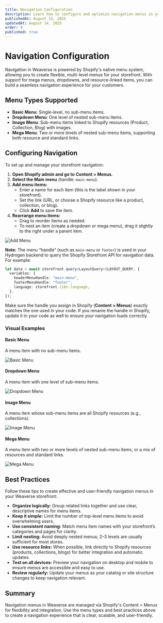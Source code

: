 ```yaml
---
title: Navigation Configuration
description: Learn how to configure and optimize navigation menus in your Weaverse Hydrogen storefront using Shopify's Content > Menus.
publishedAt: August 14, 2025
updatedAt: August 14, 2025
order: 9
published: true
---
```


# Navigation Configuration

Navigation in Weaverse is powered by Shopify's native menu system, allowing you to create flexible, multi-level menus for your storefront. With support for mega menus, dropdowns, and resource-linked items, you can build a seamless navigation experience for your customers.

## Menu Types Supported

- **Basic Menu**: Single-level, no sub-menu items.
- **Dropdown Menu**: One level of nested sub-menu items.
- **Image Menu**: Sub-menu items linked to Shopify resources (Product, Collection, Blog) with images.
- **Mega Menu**: Two or more levels of nested sub-menu items, supporting both resource and standard links.

## Configuring Navigation

To set up and manage your storefront navigation:

1. **Open Shopify admin and go to** **Content > Menus**.
2. **Select the Main menu** (handle: `main-menu`).
3. **Add menu items:**
   - Enter a name for each item (this is the label shown in your storefront).
   - Set the link (URL, or choose a Shopify resource like a product, collection, or blog).
   - Click **Add** to save the item.
4. **Rearrange menu items:**
   - Drag to reorder items as needed.
   - To nest an item (create a dropdown or mega menu), drag it slightly to the right under a parent item.

![Add Menu](https://cdn.shopify.com/s/files/1/0838/0052/3057/files/add_menu_item.png?v=1719822975)

**Note:**
The menu “handle” (such as `main-menu` or `footer`) is used in your Hydrogen backend to query the Shopify Storefront API for navigation data. For example:

```ts
let data = await storefront.query<LayoutQuery>(LAYOUT_QUERY, {
  variables: {
    headerMenuHandle: "main-menu",
    footerMenuHandle: "footer",
    language: storefront.i18n.language,
  },
});
```

Make sure the handle you assign in Shopify (**Content > Menus**) exactly matches the one used in your code. If you rename the handle in Shopify, update it in your code as well to ensure your navigation loads correctly.

### Visual Examples

#### Basic Menu
A menu item with no sub-menu items.

![Basic Menu](https://cdn.shopify.com/s/files/1/0838/0052/3057/files/basic_menu.png?v=1719822798)

#### Dropdown Menu
A menu item with one level of sub-menu items.

![Dropdown Menu](https://cdn.shopify.com/s/files/1/0838/0052/3057/files/Simple_Dropdown.png?v=1719822797)

#### Image Menu
A menu item whose sub-menu items are all Shopify resources (e.g., collections).

![Image Menu](https://cdn.shopify.com/s/files/1/0838/0052/3057/files/image_menu.png?v=1719823571)

#### Mega Menu
A menu item with two or more levels of nested sub-menu items, or a mix of resources and standard links.

![Mega Menu](https://cdn.shopify.com/s/files/1/0838/0052/3057/files/mega_1.png?v=1719822797)

## Best Practices

Follow these tips to create effective and user-friendly navigation menus in your Weaverse storefront:

- **Organize logically:** Group related links together and use clear, descriptive names for menu items.
- **Keep it simple:** Limit the number of top-level menu items to avoid overwhelming users.
- **Use consistent naming:** Match menu item names with your storefront’s categories and pages for clarity.
- **Limit nesting:** Avoid deeply nested menus; 2–3 levels are usually sufficient for most stores.
- **Use resource links:** When possible, link directly to Shopify resources (products, collections, blogs) for better integration and automatic updates.
- **Test on all devices:** Preview your navigation on desktop and mobile to ensure menus are accessible and easy to use.
- **Review regularly:** Update your menus as your catalog or site structure changes to keep navigation relevant.

## Summary

Navigation menus in Weaverse are managed via Shopify's Content > Menus for flexibility and integration. Use the menu types and best practices above to create a navigation experience that is clear, scalable, and user-friendly.
